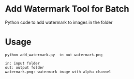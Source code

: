 # Add Watermark Tool for Batch
Python code to add watermark to images in the folder

# Usage
 `python add_watermark.py  in out watermark.png`
 
 ```
 in: input folder
 out: output folder
 watermark.png: watermark image with alpha channel
 ```
 
